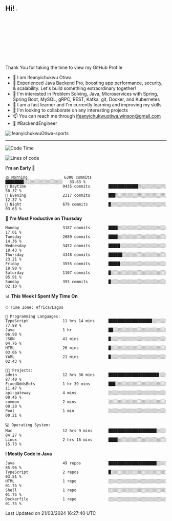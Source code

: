 <!-- BLOG-POST-LIST:START --><!-- BLOG-POST-LIST:END -->

## Hi! <img src="https://media.giphy.com/media/hvRJCLFzcasrR4ia7z/giphy.gif" width="4%"> 

Thank You for taking the time to view my GitHub Profile

- 👋 I am Ifeanyichukwu Otiwa
- 🚀 Experienced Java Backend Pro, boosting app performance, security, & scalability. Let's build something extraordinary together!
- 👀 I'm interested in Problem Solving, Java, Microservices with Spring, Spring Boot, MySQL, gRPC, REST, Kafka, git, Docker, and Kubernetes
- 🌱 I am a fast learner and I'm currently learning and improving my skills
- 💞️ I'm looking to collaborate on any interesting projects
- 📫 You can reach me through ifeanyichukwuotiwa.winson@gmail.com
- 🚀 #BackendEngineer

<p align="left" marginTop="10px"> <img src="https://komarev.com/ghpvc/?username=ifeanyichukwuOtiwa-sports&label=Profile%20views&color=0e75b6&style=for-the-badge" alt="ifeanyichukwuOtiwa-sports" /> </p>

***

<!--START_SECTION:waka-->
![Code Time](http://img.shields.io/badge/Code%20Time-2%2C330%20hrs%2038%20mins-blue)

![Lines of code](https://img.shields.io/badge/From%20Hello%20World%20I%27ve%20Written-4.3%20million%20lines%20of%20code-blue)

**I'm an Early 🐤** 

```text
🌞 Morning                6300 commits        ████████░░░░░░░░░░░░░░░░░   33.63 % 
🌆 Daytime                9435 commits        █████████████░░░░░░░░░░░░   50.37 % 
🌃 Evening                2317 commits        ███░░░░░░░░░░░░░░░░░░░░░░   12.37 % 
🌙 Night                  679 commits         █░░░░░░░░░░░░░░░░░░░░░░░░   03.63 % 
```
📅 **I'm Most Productive on Thursday** 

```text
Monday                   3187 commits        ████░░░░░░░░░░░░░░░░░░░░░   17.01 % 
Tuesday                  2689 commits        ████░░░░░░░░░░░░░░░░░░░░░   14.36 % 
Wednesday                3452 commits        █████░░░░░░░░░░░░░░░░░░░░   18.43 % 
Thursday                 4348 commits        ██████░░░░░░░░░░░░░░░░░░░   23.21 % 
Friday                   3555 commits        █████░░░░░░░░░░░░░░░░░░░░   18.98 % 
Saturday                 1107 commits        █░░░░░░░░░░░░░░░░░░░░░░░░   05.91 % 
Sunday                   393 commits         █░░░░░░░░░░░░░░░░░░░░░░░░   02.10 % 
```


📊 **This Week I Spent My Time On** 

```text
🕑︎ Time Zone: Africa/Lagos

💬 Programming Languages: 
TypeScript               11 hrs 14 mins      ███████████████████░░░░░░   77.88 % 
Java                     1 hr                ██░░░░░░░░░░░░░░░░░░░░░░░   06.98 % 
JSON                     41 mins             █░░░░░░░░░░░░░░░░░░░░░░░░   04.76 % 
HTML                     26 mins             █░░░░░░░░░░░░░░░░░░░░░░░░   03.06 % 
YAML                     21 mins             █░░░░░░░░░░░░░░░░░░░░░░░░   02.43 % 

🐱‍💻 Projects: 
admin                    12 hrs 36 mins      ██████████████████████░░░   87.40 % 
FixedOddsBets            1 hr 39 mins        ███░░░░░░░░░░░░░░░░░░░░░░   11.47 % 
api-gateway              4 mins              ░░░░░░░░░░░░░░░░░░░░░░░░░   00.46 % 
common                   2 mins              ░░░░░░░░░░░░░░░░░░░░░░░░░   00.28 % 
Pool                     1 min               ░░░░░░░░░░░░░░░░░░░░░░░░░   00.21 % 

💻 Operating System: 
Mac                      12 hrs 9 mins       █████████████████████░░░░   84.27 % 
Linux                    2 hrs 16 mins       ████░░░░░░░░░░░░░░░░░░░░░   15.73 % 
```

**I Mostly Code in Java** 

```text
Java                     49 repos            █████████████████████░░░░   85.96 % 
TypeScript               2 repos             █░░░░░░░░░░░░░░░░░░░░░░░░   03.51 % 
HTML                     1 repo              ░░░░░░░░░░░░░░░░░░░░░░░░░   01.75 % 
Shell                    1 repo              ░░░░░░░░░░░░░░░░░░░░░░░░░   01.75 % 
Dockerfile               1 repo              ░░░░░░░░░░░░░░░░░░░░░░░░░   01.75 % 
```




 Last Updated on 21/03/2024 16:27:40 UTC
<!--END_SECTION:waka-->

<!--
<p align="center">
![trophy](https://github-profile-trophy.vercel.app/?username=ifeanyichukwuOtiwa-sports&theme=onedark) (https://github.com/ryo-ma/github-profile-trophy)
</p>
-->

<!---
ifeanyi-otiwa/ifeanyi-otiwa is a ✨ special ✨ repository because its `README.md` (this file) appears on your GitHub profile.
You can click the Preview link to take a look at your changes.
--->
